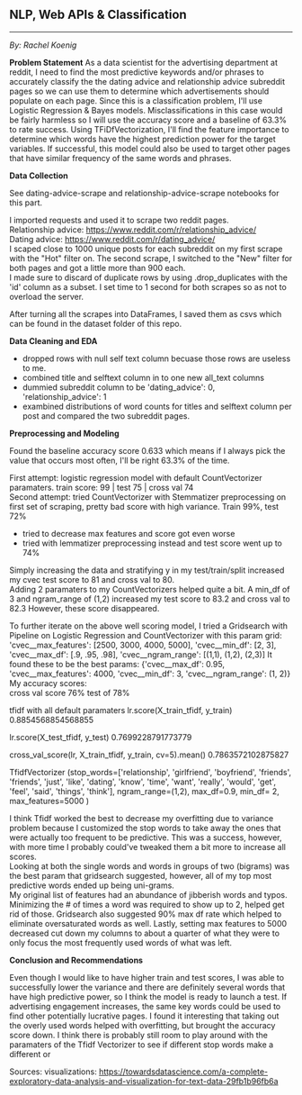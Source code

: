## NLP, Web APIs & Classification
--------
_By: Rachel Koenig_

**Problem Statement**
As a data scientist for the advertising department at reddit, I need to find the most predictive keywords and/or phrases to accurately classify the the dating advice and relationship advice subreddit pages so we can use them to determine which advertisements should populate on each page. Since this is a classification problem, I'll use Logistic Regression & Bayes models.  Misclassifications in this case would be fairly harmless so I will use the accuracy score and a baseline of 63.3% to rate success.
Using TFiDfVectorization, I'll find the feature importance to determine which words have the highest prediction power for the target variables.  If successful, this model could also be used to target other pages that have similar frequency of the same words and phrases. 

**Data Collection**

See dating-advice-scrape and relationship-advice-scrape notebooks for this part.  

I imported requests and used it to scrape two reddit pages.  
Relationship advice: https://www.reddit.com/r/relationship_advice/  
Dating advice: https://www.reddit.com/r/dating_advice/  
I scaped close to 1000 unique posts for each subreddit on my first scrape with the "Hot" filter on. The second scrape, I switched to the "New" filter for both pages and got a little more than 900 each.  
I made sure to discard of duplicate rows by using .drop_duplicates with the 'id' column as a subset.
I set time to 1 second for both scrapes so as not to overload the server.

After turning all the scrapes into DataFrames, I saved them as csvs which can be found in the dataset folder of this repo. 


**Data Cleaning and EDA**

- dropped rows with null self text column becuase those rows are useless to me. 
- combined title and selftext column in to one new all_text columns
- dummied subreddit column to be 'dating_advice': 0, 'relationship_advice': 1 
- exambined distributions of word counts for titles and selftext column per post and compared the two subreddit pages.

**Preprocessing and Modeling**

Found the baseline accuracy score 0.633 which means if I always pick the value that occurs most often, I'll be right 63.3% of the time. 

First attempt: 
logistic regression model with default CountVectorizer paramaters.
train score: 99 | test 75 | cross val 74  
Second attempt: 
tried CountVectorizer with Stemmatizer preprocessing on first set of scraping, pretty bad score with high variance. Train 99%, test 72%
- tried to decrease max features and score got even worse
- tried with lemmatizer preprocessing instead and test score went up to 74% 

Simply increasing the data and stratifying y in my test/train/split increased my cvec test score to 81 and cross val to 80.  
Adding 2 paramaters to my CountVectorizers helped quite a bit. A min_df of 3 and ngram_range of (1,2) increased my test score to 83.2 and cross val to 82.3  However, these score disappeared.

To further iterate on the above well scoring model, I tried a Gridsearch with Pipeline on Logistic Regression and CountVectorizer with this param grid:
'cvec__max_features': [2500, 3000, 4000, 5000],
    'cvec__min_df': [2, 3],
    'cvec__max_df': [.9, .95, .98],
    'cvec__ngram_range': [(1,1), (1,2), (2,3)]
 It found these to be the best params:
{'cvec__max_df': 0.95,
 'cvec__max_features': 4000,
 'cvec__min_df': 3,
 'cvec__ngram_range': (1, 2)}
 My accuracy scores:  
 cross val score 76%
 test of 78%
 
 
tfidf with all default paramaters 
lr.score(X_train_tfidf, y_train)
0.8854568854568855

lr.score(X_test_tfidf, y_test)
0.7699228791773779

cross_val_score(lr, X_train_tfidf, y_train, cv=5).mean()
0.7863572102875827


 TfidfVectorizer 
 (stop_words=['relationship', 'girlfriend', 
                                               'boyfriend', 'friends', 'friends', 
                                               'just', 'like', 'dating', 'know',
                                              'time', 'want', 'really', 'would',
                                              'get', 'feel', 'said', 'things', 'think'],
                                   ngram_range=(1,2),
                                   max_df=0.9,
                                   min_df= 2,
                                   max_features=5000
                                  )

I think Tfidf worked the best to decrease my overfitting due to variance problem because I customized the stop words to take away the ones that were actually too frequent to be predictive. This was a success, however, with more time I probably could've tweaked them a bit more to increase all scores.  
Looking at both the single words and words in groups of two (bigrams) was the best param that gridsearch suggested, however, all of my top most predictive words ended up being uni-grams.  
My original list of features had an abundance of jibberish words and typos.  Minimizing the # of times a word was required to show up to 2, helped get rid of those. 
Gridsearch also suggested 90% max df rate which helped to eliminate oversaturated words as well.
Lastly, setting max features to 5000 decreased cut down my columns to about a quarter of what they were to only focus the most frequently used words of what was left.

**Conclusion and Recommendations**

Even though I would like to have higher train and test scores, I was able to successfully lower the variance and there are definitely several words that have high predictive power, so I think the model is ready to launch a test.  If advertising engagement increases, the same key words could be used to find other potentially lucrative pages. I found it interesting that taking out the overly used words helped with overfitting, but brought the accuracy score down. I think there is probably still room to play around with the paramaters of the Tfidf Vectorizer to see if different stop words make a different or  

Sources:
visualizations: https://towardsdatascience.com/a-complete-exploratory-data-analysis-and-visualization-for-text-data-29fb1b96fb6a

